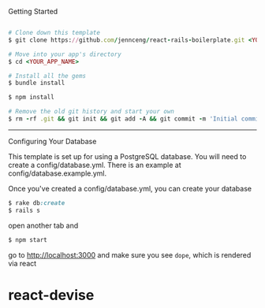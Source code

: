 
Getting Started
``` ruby

# Clone down this template
$ git clone https://github.com/jennceng/react-rails-boilerplate.git <YOUR_APP_NAME>

# Move into your app's directory
$ cd <YOUR_APP_NAME>

# Install all the gems
$ bundle install

$ npm install

# Remove the old git history and start your own
$ rm -rf .git && git init && git add -A && git commit -m 'Initial commit'
```

---

Configuring Your Database

This template is set up for using a PostgreSQL database. You will need to create a config/database.yml. There is an example at config/database.example.yml.

Once you've created a config/database.yml, you can create your database

```ruby
$ rake db:create
$ rails s
```

open another tab and

```ruby
$ npm start
```
go to [http://localhost:3000](http://localhost:3000) and make sure you see `dope`, which is rendered via react
# react-devise
